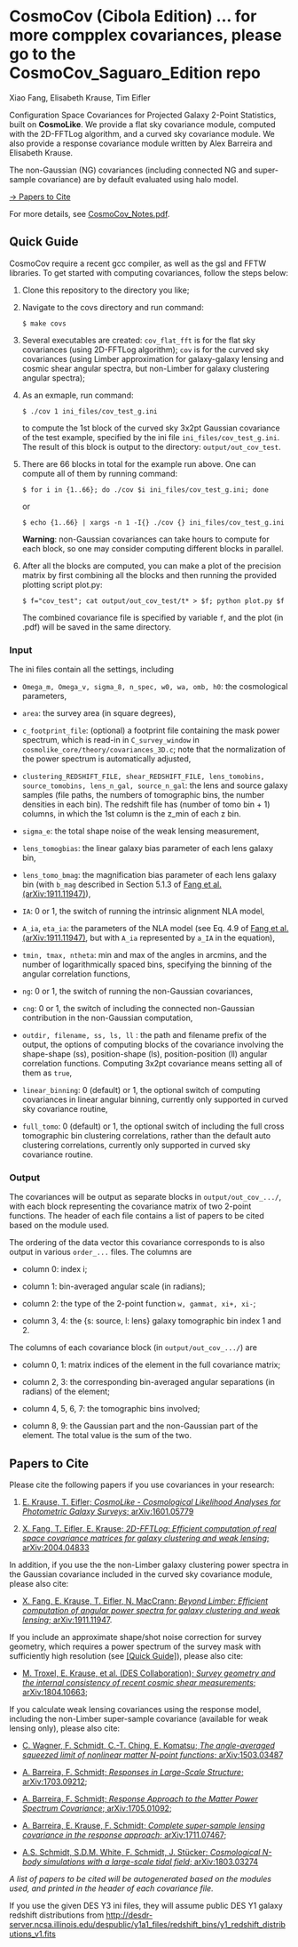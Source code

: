 # CosmoCov (Cibola Edition) ... for more compplex covariances, please go to the CosmoCov_Saguaro_Edition repo 
Xiao Fang, Elisabeth Krause, Tim Eifler

Configuration Space Covariances for Projected Galaxy 2-Point Statistics, built on **CosmoLike**. We provide a flat sky covariance module, computed with the 2D-FFTLog algorithm, and a curved sky covariance module. We also provide a response covariance module written by Alex Barreira and Elisabeth Krause.

The non-Gaussian (NG) covariances (including connected NG and super-sample covariance) are by default evaluated using halo model.

[-> Papers to Cite](#papers-to-cite)

For more details, see [CosmoCov_Notes.pdf](CosmoCov_Notes.pdf).

## Quick Guide

CosmoCov require a recent <span>gcc</span> compiler,
as well as the <span>gsl</span> and <span>FFTW</span> libraries. 
To get started with computing covariances, follow the steps below:

1.  Clone this repository to the directory you like;

2.  Navigate to the <span>covs</span> directory and run command:  
    ```shell
    $ make covs
    ```

3.  Several executables are created: `cov_flat_fft` is
    for the flat sky covariances (using 2D-FFTLog algorithm);
    `cov` is for the curved sky covariances (using Limber
    approximation for galaxy-galaxy lensing and cosmic shear angular
    spectra, but non-Limber for galaxy clustering angular spectra);

4.  As an exmaple, run command:  
    ```shell
    $ ./cov 1 ini_files/cov_test_g.ini
    ```
    to compute the 1st block of the curved sky 3x2pt Gaussian
    covariance of the test example, specified by the ini file
    `ini_files/cov_test_g.ini`. The result of this
    block is output to the directory:
    `output/out_cov_test`.

5.  There are 66 blocks in total for the example run above. One can
    compute all of them by running command:  
    ```shell
    $ for i in {1..66}; do ./cov $i ini_files/cov_test_g.ini; done
    ```
    or
    ```shell
    $ echo {1..66} | xargs -n 1 -I{} ./cov {} ini_files/cov_test_g.ini
    ```

    **Warning**: non-Gaussian covariances can take hours to compute for
    each block, so one may consider computing different blocks in
    parallel.

6.  After all the blocks are computed, you can make a plot of the precision
    matrix by first combining all the blocks and then running the
    provided plotting script <span>plot.py</span>:  
    ```shell
    $ f="cov_test"; cat output/out_cov_test/t* > $f; python plot.py $f
    ```
    The combined covariance file is specified by variable
    `f`, and the plot (in <span>.pdf</span>) will be saved in
    the same directory.

### Input
The ini files contain all the settings, including

  - `Omega_m, Omega_v, sigma_8, n_spec, w0, wa, omb, h0`: the cosmological parameters,

  - `area`: the survey area (in square degrees),

  - `c_footprint_file`: (optional) a footprint file containing the mask power spectrum, which is read-in in `C_survey_window` in `cosmolike_core/theory/covariances_3D.c`; note that the normalization of the power spectrum is automatically adjusted,

  - `clustering_REDSHIFT_FILE, shear_REDSHIFT_FILE, lens_tomobins, source_tomobins, lens_n_gal, source_n_gal`: the lens and source galaxy samples (file paths, the numbers of tomographic bins, the number densities in each bin). The redshift file has (number of tomo bin + 1) columns, in which the 1st column is the z_min of each z bin.

  - `sigma_e`: the total shape noise of the weak lensing measurement,

  - `lens_tomogbias`: the linear galaxy bias parameter of each lens galaxy bin,
  
  - `lens_tomo_bmag`: the magnification bias parameter of each lens galaxy bin (with `b_mag` described in Section 5.1.3 of [Fang et al. (arXiv:1911.11947)](https://arxiv.org/abs/1911.11947)),

  - `IA`: 0 or 1, the switch of running the intrinsic alignment NLA model,

  - `A_ia`, `eta_ia`: the parameters of the NLA model (see Eq. 4.9 of [Fang et al. (arXiv:1911.11947)](https://arxiv.org/abs/1911.11947), but with `A_ia` represented by `a_IA` in the equation),

  - `tmin, tmax, ntheta`: min and max of the angles in arcmins, and the number of
    logarithmically spaced bins, specifying the binning of the angular correlation functions,

  - `ng`: 0 or 1, the switch of running the non-Gaussian covariances,

  - `cng`: 0 or 1, the switch of including the connected non-Gaussian contribution in
    the non-Gaussian computation,

  - `outdir, filename, ss, ls, ll` : the path and filename prefix of the output, the options of computing
    blocks of the covariance involving the shape-shape (ss),
    position-shape (ls), position-position (ll) angular correlation
    functions. Computing 3x2pt covariance means setting all of
    them as `true`,

  - `linear_binning`: 0 (default) or 1, the optional switch of computing covariances in linear angular binning, currently only supported in curved sky covariance routine,

  - `full_tomo`: 0 (default) or 1, the optional switch of including the full cross tomographic bin clustering correlations, rather than the default auto clustering correlations, currently only supported in curved sky covariance routine.

### Output
The covariances will be output as separate blocks in `output/out_cov_.../`, with each block representing the covariance matrix of two 2-point functions. The header of each file contains a list of papers to be cited based on the module used.

The ordering of the data vector this covariance corresponds to is also output in various `order_...` files. The columns are
  
  - column 0: index i;
    
  - column 1: bin-averaged angular scale (in radians);
    
  - column 2: the type of the 2-point function `w, gammat, xi+, xi-`;
    
  - column 3, 4: the {s: source, l: lens} galaxy tomographic bin index 1 and 2.
  
The columns of each covariance block (in `output/out_cov_.../`) are

  - column 0, 1: matrix indices of the element in the full covariance matrix;

  - column 2, 3: the corresponding bin-averaged angular separations (in
    radians) of the element;

  - column 4, 5, 6, 7: the tomographic bins involved;

  - column 8, 9: the Gaussian part and the non-Gaussian part of the
    element. The total value is the sum of the two.

## Papers to Cite

Please cite the following papers if you use covariances in your
research:

1.  [E. Krause, T. Eifler; *CosmoLike - Cosmological Likelihood Analyses
    for Photometric Galaxy Surveys*;
    arXiv:1601.05779](https://ui.adsabs.harvard.edu/abs/2017MNRAS.470.2100K/exportcitation)

2.  [X. Fang, T. Eifler, E. Krause; *2D-FFTLog: Efficient computation of
    real space covariance matrices for galaxy clustering and weak
    lensing*; arXiv:2004.04833](https://arxiv.org/abs/2004.04833)

In addition, <span class="underline">if you use the the non-Limber
galaxy clustering power spectra in the Gaussian covariance</span>
included in the curved sky covariance module, please also cite:

  - [X. Fang, E. Krause, T. Eifler, N. MacCrann; *Beyond Limber:
    Efficient computation of angular power spectra for galaxy clustering
    and weak lensing*;
    arXiv:1911.11947](https://ui.adsabs.harvard.edu/abs/2019arXiv191111947F/exportcitation).

<span class="underline">If you include an approximate shape/shot noise
correction for survey geometry</span>, which requires a power spectrum
of the survey mask with sufficiently high resolution (see [\[Quick Guide\]](#quick-guide)), please also cite:

  - [M. Troxel, E. Krause, et al. (DES Collaboration); *Survey geometry
    and the internal consistency of recent cosmic shear measurements*;
    arXiv:1804.10663](https://ui.adsabs.harvard.edu/abs/2018MNRAS.479.4998T/exportcitation);

<span class="underline">If you calculate weak lensing covariances using
the response model</span>, including the non-Limber super-sample
covariance (available for weak lensing only), please also cite:

  - [C. Wagner, F. Schmidt, C.-T. Ching, E. Komatsu; *The angle-averaged
    squeezed limit of nonlinear matter N-point functions*;
    arXiv:1503.03487](https://ui.adsabs.harvard.edu/abs/2015JCAP...08..042W/exportcitation)

  - [A. Barreira, F. Schmidt; *Responses in Large-Scale Structure*;
    arXiv:1703.09212](https://ui.adsabs.harvard.edu/abs/2017JCAP...06..053B/exportcitation);

  - [A. Barreira, F. Schmidt; *Response Approach to the Matter Power
    Spectrum Covariance*;
    arXiv:1705.01092](https://ui.adsabs.harvard.edu/abs/2017JCAP...11..051B/exportcitation);

  - [A. Barreira, E. Krause, F. Schmidt; *Complete super-sample lensing
    covariance in the response approach*;
    arXiv:1711.07467](https://ui.adsabs.harvard.edu/abs/2018JCAP...06..015B/exportcitation);
    
  - [A.S. Schmidt, S.D.M. White, F. Schmidt, J. Stücker; *Cosmological
    N-body simulations with a large-scale tidal field*;
    arXiv:1803.03274](https://ui.adsabs.harvard.edu/abs/2018MNRAS.479..162S/exportcitation)

_A list of papers to be cited will be autogenerated based on the modules used, and printed in the header of each covariance file._

If you use the given DES Y3 ini files, they will assume public DES Y1
galaxy redshift distributions from
<http://desdr-server.ncsa.illinois.edu/despublic/y1a1_files/redshift_bins/y1_redshift_distributions_v1.fits>
